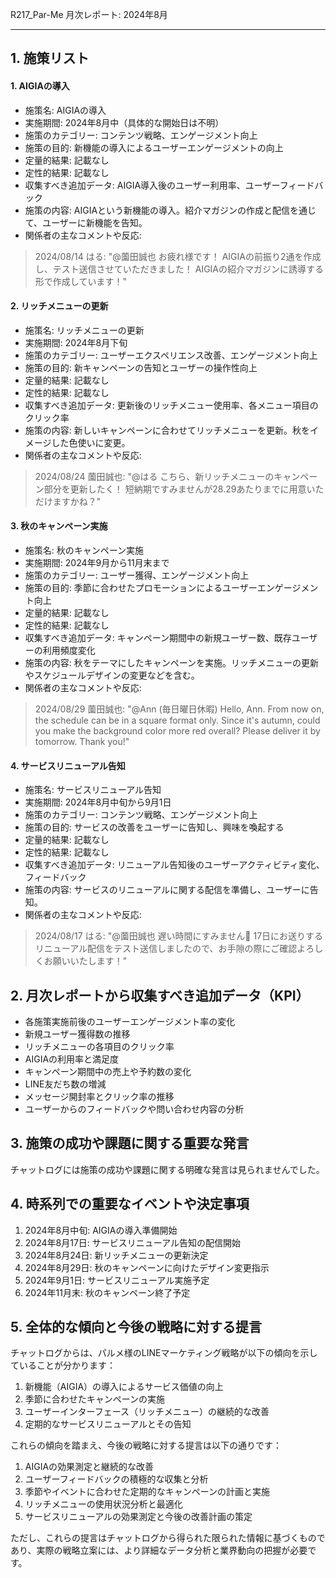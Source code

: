 R217_Par-Me 月次レポート: 2024年8月

---

## 1. 施策リスト

#### 1. AIGIAの導入

- 施策名: AIGIAの導入
- 実施期間: 2024年8月中（具体的な開始日は不明）
- 施策のカテゴリー: コンテンツ戦略、エンゲージメント向上
- 施策の目的: 新機能の導入によるユーザーエンゲージメントの向上
- 定量的結果: 記載なし
- 定性的結果: 記載なし
- 収集すべき追加データ: AIGIA導入後のユーザー利用率、ユーザーフィードバック
- 施策の内容: AIGIAという新機能の導入。紹介マガジンの作成と配信を通じて、ユーザーに新機能を告知。
- 関係者の主なコメントや反応:

> 2024/08/14 はる: "@薗田誠也 お疲れ様です！ AIGIAの前振り2通を作成し、テスト送信させていただきました！ AIGIAの紹介マガジンに誘導する形で作成しています！"

#### 2. リッチメニューの更新

- 施策名: リッチメニューの更新
- 実施期間: 2024年8月下旬
- 施策のカテゴリー: ユーザーエクスペリエンス改善、エンゲージメント向上
- 施策の目的: 新キャンペーンの告知とユーザーの操作性向上
- 定量的結果: 記載なし
- 定性的結果: 記載なし
- 収集すべき追加データ: 更新後のリッチメニュー使用率、各メニュー項目のクリック率
- 施策の内容: 新しいキャンペーンに合わせてリッチメニューを更新。秋をイメージした色使いに変更。
- 関係者の主なコメントや反応:

> 2024/08/24 薗田誠也: "@はる こちら、新リッチメニューのキャンペーン部分を更新したく！ 短納期ですみませんが28.29あたりまでに用意いただけますかね？"

#### 3. 秋のキャンペーン実施

- 施策名: 秋のキャンペーン実施
- 実施期間: 2024年9月から11月末まで
- 施策のカテゴリー: ユーザー獲得、エンゲージメント向上
- 施策の目的: 季節に合わせたプロモーションによるユーザーエンゲージメント向上
- 定量的結果: 記載なし
- 定性的結果: 記載なし
- 収集すべき追加データ: キャンペーン期間中の新規ユーザー数、既存ユーザーの利用頻度変化
- 施策の内容: 秋をテーマにしたキャンペーンを実施。リッチメニューの更新やスケジュールデザインの変更などを含む。
- 関係者の主なコメントや反応:

> 2024/08/29 薗田誠也: "@Ann (毎日曜日休暇) Hello, Ann. From now on, the schedule can be in a square format only. Since it's autumn, could you make the background color more red overall? Please deliver it by tomorrow. Thank you!"

#### 4. サービスリニューアル告知

- 施策名: サービスリニューアル告知
- 実施期間: 2024年8月中旬から9月1日
- 施策のカテゴリー: コンテンツ戦略、エンゲージメント向上
- 施策の目的: サービスの改善をユーザーに告知し、興味を喚起する
- 定量的結果: 記載なし
- 定性的結果: 記載なし
- 収集すべき追加データ: リニューアル告知後のユーザーアクティビティ変化、フィードバック
- 施策の内容: サービスのリニューアルに関する配信を準備し、ユーザーに告知。
- 関係者の主なコメントや反応:

> 2024/08/17 はる: "@薗田誠也 遅い時間にすみません🙇 17日にお送りするリニューアル配信をテスト送信しましたので、お手隙の際にご確認よろしくお願いいたします！"

## 2. 月次レポートから収集すべき追加データ（KPI）

- 各施策実施前後のユーザーエンゲージメント率の変化
- 新規ユーザー獲得数の推移
- リッチメニューの各項目のクリック率
- AIGIAの利用率と満足度
- キャンペーン期間中の売上や予約数の変化
- LINE友だち数の増減
- メッセージ開封率とクリック率の推移
- ユーザーからのフィードバックや問い合わせ内容の分析

## 3. 施策の成功や課題に関する重要な発言

チャットログには施策の成功や課題に関する明確な発言は見られませんでした。

## 4. 時系列での重要なイベントや決定事項

1. 2024年8月中旬: AIGIAの導入準備開始
2. 2024年8月17日: サービスリニューアル告知の配信開始
3. 2024年8月24日: 新リッチメニューの更新決定
4. 2024年8月29日: 秋のキャンペーンに向けたデザイン変更指示
5. 2024年9月1日: サービスリニューアル実施予定
6. 2024年11月末: 秋のキャンペーン終了予定

## 5. 全体的な傾向と今後の戦略に対する提言

チャットログからは、パルメ様のLINEマーケティング戦略が以下の傾向を示していることが分かります：

1. 新機能（AIGIA）の導入によるサービス価値の向上
2. 季節に合わせたキャンペーンの実施
3. ユーザーインターフェース（リッチメニュー）の継続的な改善
4. 定期的なサービスリニューアルとその告知

これらの傾向を踏まえ、今後の戦略に対する提言は以下の通りです：

1. AIGIAの効果測定と継続的な改善
2. ユーザーフィードバックの積極的な収集と分析
3. 季節やイベントに合わせた定期的なキャンペーンの計画と実施
4. リッチメニューの使用状況分析と最適化
5. サービスリニューアルの効果測定と今後の改善計画の策定

ただし、これらの提言はチャットログから得られた限られた情報に基づくものであり、実際の戦略立案には、より詳細なデータ分析と業界動向の把握が必要です。